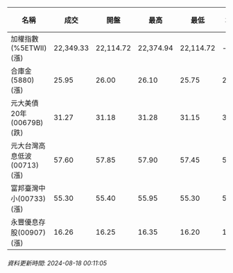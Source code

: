| 名稱 | 成交 | 開盤 | 最高 | 最低 | 均價 | 成交金額(億) | 昨收 | 漲跌幅 | 漲跌 | 總量 | 昨量 | 振幅 |
| -------- | -------- | -------- | -------- |-------- | -------- | -------- |-------- |-------- |-------- | -------- | -------- |-------- |
|加權指數(%5ETWII) (漲)|22,349.33|22,114.72|22,374.94|22,114.72|-|4,168.12|21,895.17|2.07%|454.16|8,193,132|0|1.19%|
|合庫金(5880) (漲)|25.95|26.00|26.10|25.75|25.97|4.77|25.55|1.57%|0.40|18,362|12,320|1.37%|
|元大美債20年(00679B) (跌)|31.27|31.18|31.28|31.15|31.25|44.79|31.36|0.29%|0.09|143,311|160,784|0.41%|
|元大台灣高息低波(00713) (漲)|57.60|57.85|57.90|57.45|57.62|5.20|57.20|0.70%|0.40|9,025|8,602|0.79%|
|富邦臺灣中小(00733) (漲)|55.30|55.40|55.95|55.30|55.63|0.823|54.10|2.22%|1.20|1,479|769|1.20%|
|永豐優息存股(00907) (漲)|16.26|16.25|16.35|16.20|16.27|0.800|16.05|1.31%|0.21|4,918|4,115|0.93%|
###### 資料更新時間: 2024-08-18 00:11:05